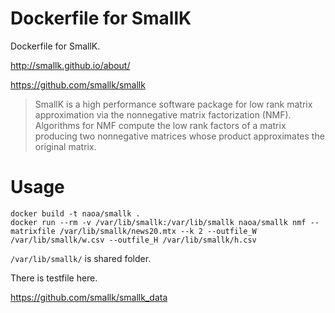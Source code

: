 # Dockerfile for SmallK

Dockerfile for SmallK.

http://smallk.github.io/about/

https://github.com/smallk/smallk

>SmallK is a high performance software package for low rank matrix approximation via the nonnegative matrix factorization (NMF). Algorithms for NMF compute the low rank factors of a matrix producing two nonnegative matrices whose product approximates the original matrix.


# Usage

```
docker build -t naoa/smallk .
docker run --rm -v /var/lib/smallk:/var/lib/smallk naoa/smallk nmf --matrixfile /var/lib/smallk/news20.mtx --k 2 --outfile_W /var/lib/smallk/w.csv --outfile_H /var/lib/smallk/h.csv
```

``/var/lib/smallk/`` is shared folder.


There is testfile here.

https://github.com/smallk/smallk_data
